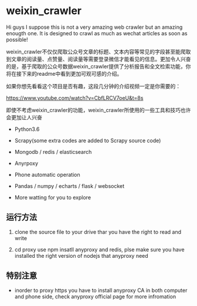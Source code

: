 # weixin_crawler

Hi guys I suppose this is not a very amazing web crawler but an amazing enougth one. It is designed to crawl as much as wechat articles as soon as possible!

weixin_crawler不仅仅爬取公众号文章的标题、文本内容等常见的字段甚至能爬取到文章的阅读量、点赞量、阅读量等需要登录微信才能看见的信息。更加令人兴奋的是，基于爬取的公众号数据weixin_crawler提供了分析报告和全文检索功能，你将在接下来的readme中看到更加可观可感的介绍。

如果你想先看看这个项目是否有趣，这段几分钟的介绍视频一定是你需要的：

https://www.youtube.com/watch?v=CbfLRCV7oeU&t=8s

即使不考虑weixin_crawler的功能，weixin_crawler所使用的一些工具和技巧也许会更加让人兴奋

- Python3.6

- Scrapy(some extra codes are added to Scrapy source code)

- Mongodb / redis / elasticsearch

- Anyrpoxy

- Phone automatic operation

- Pandas / numpy / echarts / flask / websocket

- More watting for you to explore



## 运行方法

1. clone the source file to your drive thar you have the right to read and write

2. cd proxy use npm insatll anyproxy and redis, plse make sure you have installed the right version of nodejs that anyproxy need

## 特别注意

- inorder to proxy https you have to install anyproxy CA in both computer and phone side, check anyproxy official page for more infromation

